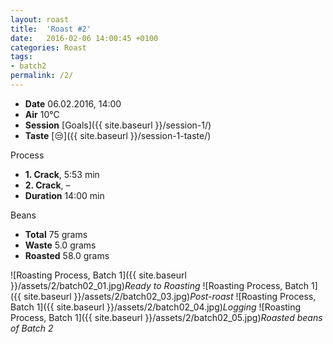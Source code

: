 ```yaml
---
layout: roast
title:  'Roast #2'
date:   2016-02-06 14:00:45 +0100
categories: Roast
tags:
- batch2
permalink: /2/
---
```


* **Date** 06.02.2016, 14:00
* **Air** 10°C
* **Session** [Goals]({{ site.baseurl }}/session-1/)
* **Taste** [😒]({{ site.baseurl }}/session-1-taste/)

Process

* **1. Crack**, 5:53 min
* **2. Crack**, –
* **Duration** 14:00 min

Beans

* **Total** 75 grams
* **Waste** 5.0 grams
* **Roasted** 58.0 grams

![Roasting Process, Batch 1]({{ site.baseurl }}/assets/2/batch02_01.jpg)*Ready to Roasting*
![Roasting Process, Batch 1]({{ site.baseurl }}/assets/2/batch02_03.jpg)*Post-roast*
![Roasting Process, Batch 1]({{ site.baseurl }}/assets/2/batch02_04.jpg)*Logging*
![Roasting Process, Batch 1]({{ site.baseurl }}/assets/2/batch02_05.jpg)*Roasted beans of Batch 2*
